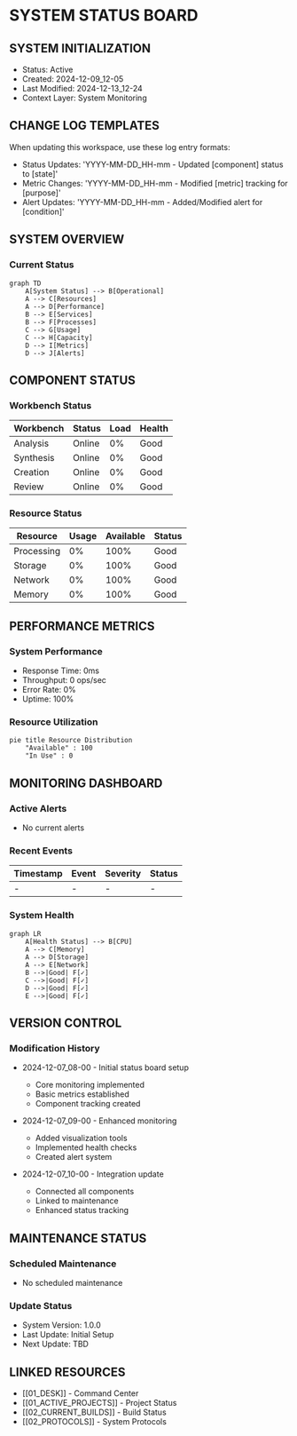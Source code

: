 # SYSTEM STATUS BOARD

## SYSTEM INITIALIZATION

- Status: Active
- Created: 2024-12-09_12-05
- Last Modified: 2024-12-13_12-24
- Context Layer: System Monitoring

## CHANGE LOG TEMPLATES

When updating this workspace, use these log entry formats:

- Status Updates: 'YYYY-MM-DD_HH-mm - Updated [component] status to [state]'
- Metric Changes: 'YYYY-MM-DD_HH-mm - Modified [metric] tracking for [purpose]'
- Alert Updates: 'YYYY-MM-DD_HH-mm - Added/Modified alert for [condition]'

## SYSTEM OVERVIEW

### Current Status

```mermaid
graph TD
    A[System Status] --> B[Operational]
    A --> C[Resources]
    A --> D[Performance]
    B --> E[Services]
    B --> F[Processes]
    C --> G[Usage]
    C --> H[Capacity]
    D --> I[Metrics]
    D --> J[Alerts]
```

## COMPONENT STATUS

### Workbench Status

| Workbench | Status | Load | Health |
| --------- | ------ | ---- | ------ |
| Analysis  | Online | 0%   | Good   |
| Synthesis | Online | 0%   | Good   |
| Creation  | Online | 0%   | Good   |
| Review    | Online | 0%   | Good   |

### Resource Status

| Resource   | Usage | Available | Status |
| ---------- | ----- | --------- | ------ |
| Processing | 0%    | 100%      | Good   |
| Storage    | 0%    | 100%      | Good   |
| Network    | 0%    | 100%      | Good   |
| Memory     | 0%    | 100%      | Good   |

## PERFORMANCE METRICS

### System Performance

- Response Time: 0ms
- Throughput: 0 ops/sec
- Error Rate: 0%
- Uptime: 100%

### Resource Utilization

```mermaid
pie title Resource Distribution
    "Available" : 100
    "In Use" : 0
```

## MONITORING DASHBOARD

### Active Alerts

- No current alerts

### Recent Events

| Timestamp | Event | Severity | Status |
| --------- | ----- | -------- | ------ |
| -         | -     | -        | -      |

### System Health

```mermaid
graph LR
    A[Health Status] --> B[CPU]
    A --> C[Memory]
    A --> D[Storage]
    A --> E[Network]
    B -->|Good| F[✓]
    C -->|Good| F[✓]
    D -->|Good| F[✓]
    E -->|Good| F[✓]
```

## VERSION CONTROL

### Modification History

- 2024-12-07_08-00 - Initial status board setup

  - Core monitoring implemented
  - Basic metrics established
  - Component tracking created

- 2024-12-07_09-00 - Enhanced monitoring

  - Added visualization tools
  - Implemented health checks
  - Created alert system

- 2024-12-07_10-00 - Integration update

  - Connected all components
  - Linked to maintenance
  - Enhanced status tracking


## MAINTENANCE STATUS

### Scheduled Maintenance

- No scheduled maintenance

### Update Status

- System Version: 1.0.0
- Last Update: Initial Setup
- Next Update: TBD

## LINKED RESOURCES

- [[01_DESK]] - Command Center
- [[01_ACTIVE_PROJECTS]] - Project Status
- [[02_CURRENT_BUILDS]] - Build Status
- [[02_PROTOCOLS]] - System Protocols